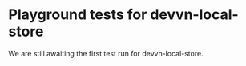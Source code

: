 # Playground tests for devvn-local-store
We are still awaiting the first test run for devvn-local-store.
